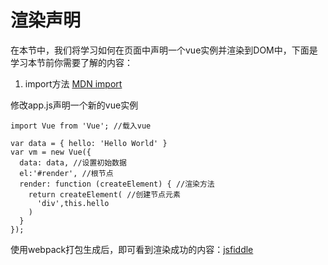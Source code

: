 # 渲染声明

在本节中，我们将学习如何在页面中声明一个vue实例并渲染到DOM中，下面是学习本节前你需要了解的内容：

1. import方法 [MDN import](https://developer.mozilla.org/en-US/docs/Web/JavaScript/Reference/Statements/import)

修改app.js声明一个新的vue实例

```
import Vue from 'Vue'; //载入vue

var data = { hello: 'Hello World' }
var vm = new Vue({
  data: data, //设置初始数据
  el:'#render', //根节点
  render: function (createElement) { //渲染方法
    return createElement( //创建节点元素
      'div',this.hello
    )
  }
});
```

使用webpack打包生成后，即可看到渲染成功的内容：[jsfiddle](https://jsfiddle.net/cqggff/vk2uvw78/)

